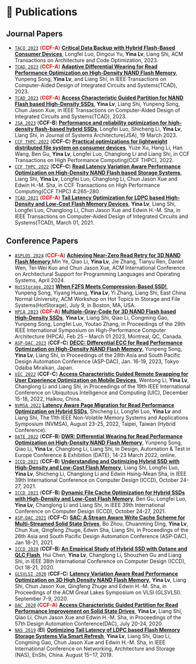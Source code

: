 <!-- 
<div class='paper-box'><div class='paper-box-image'><div><div class="badge">NeurIPS 2019</div><img src='images/fs.png' alt="sym" width="100%"></div></div>
<div class='paper-box-text' markdown="1">
[FastSpeech: Fast, Robust and Controllable Text to Speech](https://papers.nips.cc/paper/8580-fastspeech-fast-robust-and-controllable-text-to-speech.pdf) \\
**Yi Ren**, Yangjun Ruan, Xu Tan, Tao Qin, Sheng Zhao, Zhou Zhao, Tie-Yan Liu
[**Project**](https://speechresearch.github.io/fastspeech/) <strong><span class='show_paper_citations' data='4FA6C0AAAAAJ:qjMakFHDy7sC'></span></strong>
- FastSpeech is the first fully parallel end-to-end speech synthesis model.
- **Academic Impact**: This work is included by many famous speech synthesis open-source projects, such as [ESPNet ![](https://img.shields.io/github/stars/espnet/espnet?style=social)](https://github.com/espnet/espnet). Our work are promoted by more than 20 media and forums, such as [机器之心](https://mp.weixin.qq.com/s/UkFadiUBy-Ymn-zhJ95JcQ)、[InfoQ](https://www.infoq.cn/article/tvy7hnin8bjvlm6g0myu).
- **Industry Impact**: FastSpeech has been deployed in [Microsoft Azure TTS service](https://techcommunity.microsoft.com/t5/azure-ai/neural-text-to-speech-extends-support-to-15-more-languages-with/ba-p/1505911) and supports 49 more languages with state-of-the-art AI quality. It was also shown as a text-to-speech system acceleration example in [NVIDIA GTC2020](https://resources.nvidia.com/events/GTC2020s21420).
</div>
</div>
 -->
 
# 📝 Publications 

## Journal Papers
- [``TACO 2023``](https://mc.manuscriptcentral.com/tcad) (<span style="color:red">**CCF-A**</span>) **[Critical Data Backup with Hybrid Flash-Based Consumer Devices](https://dl.acm.org/doi/10.1145/3631529)**, Longfei Luo, Dingcui Yu, **Yina Lv**, Liang Shi, ACM Transactions on Architecture and Code Optimization, 2023.
- [``TCAD 2023``](https://mc.manuscriptcentral.com/tcad) (<span style="color:red">**CCF-A**</span>) **[Adaptive Differential Wearing for Read Performance Optimization on High-Density NAND Flash Memory](https://ieeexplore.ieee.org/document/10190114)**, Yunpeng Song, **Yina Lv**, and Liang Shi, in IEEE Transactions on Computer-Aided Design of Integrated Circuits and Systems(TCAD), 2023.
- [``TCAD 2023``](https://mc.manuscriptcentral.com/tcad) (<span style="color:red">**CCF-A**</span>) **[Access Characteristic Guided Partition for NAND Flash based High-Density SSDs](https://ieeexplore.ieee.org/document/10142017)**, **Yina Lv**, Liang Shi, Yunpeng Song, Chun Jason Xue, in IEEE Transactions on Computer-Aided Design of Integrated Circuits and Systems(TCAD), 2023.
- [``JSA 2023``](https://www.sciencedirect.com/journal/journal-of-systems-architecture) (**CCF-B**) **[Performance and reliability optimization for high-density flash-based hybrid SSDs](https://doi.org/10.1016/j.sysarc.2023.102830)**, Longfei Luo, Shicheng Li, **Yina Lv**, Liang Shi, in Journal of Systems Architecture(JSA), 19 March 2023. 
- [``CCF THPC 2022``](https://www.springer.com/journal/42514) (**CCF-C**) **[Practical optimizations for lightweight distributed file system on consumer devices](https://link.springer.com/content/pdf/10.1007/s42514-022-00132-w.pdf?pdf=button)**, Yuze Xu, Hang Li, Han Wang, Ben Gu, **Yina Lv**, Longfei Luo, Changlong Li and Liang Shi, in CCF Transactions on High Performance Computing(CCF THPC), 2022. 
- [``CCF THPC 2022``](https://www.springer.com/journal/42514) (**CCF-C**) **[Read Latency Variation Aware Performance Optimization on High-Density NAND Flash based Storage Systems](https://trebuchet.public.springernature.app/get_content/984f3efb-1241-40de-ae2a-542184827e6a)**, Liang Shi, **Yina Lv**, Longfei Luo, Changlong Li, Chun Jason Xue and Edwin H.-M. Sha, in CCF Transactions on High Performance Computing(CCF THPC) 4:265–280.
- [``TCAD 2021``](https://mc.manuscriptcentral.com/tcad) (<span style="color:red">**CCF-A**</span>) **[Tail Latency Optimization for LDPC based High-Density and Low-Cost Flash Memory Devices](https://ieeexplore.ieee.org/document/9365694/)**, **Yina Lv**, Liang Shi, Longfei Luo, Changlong Li, Chun Jason Xue and Edwin H.-M. Sha, in IEEE Transactions on Computer-Aided Design of Integrated Circuits and Systems(TCAD), March 01, 2021. 

## Conference Papers
- [``ASPLOS 2024``](https://www.asplos-conference.org/asplos2024) (<span style="color:red">**CCF-A**</span>) **[Achieving Near-Zero Read Retry for 3D NAND Flash Memory]()**,Min Ye, Qiao Li, **Yina Lv**, Jie Zhang, Tianyu Ren, Daniel Wen, Tei-Wei Kuo and Chun Jason Xue, ACM International Conference on Architectural Support for Programming Languages and Operating Systems, April 2024.
- [``HotStorage 2023``](https://www.hotstorage.org/2023/cfp.html) **[When F2FS Meets Compression-Based SSD!](https://dl.acm.org/doi/abs/10.1145/3599691.3603402)**, Yunpeng Song, Yiyang Huang, **Yina Lv**, Yi Zhang, Liang Shi, East China Normal University, ACM Workshop on Hot Topics in Storage and File Systems(HotStorage), July 9, in Boston, MA, USA.
- [``HPCA 2023``](https://hpca-conf.org/2023/) (<span style="color:red">**CCF-A**</span>) **[Multiple-Gray-Code for 3D NAND Flash based High-Density SSDs](https://ieeexplore.ieee.org/document/10070946)**, **Yina Lv**, Liang Shi, Qiao Li, Congming Gao, Yunpeng Song, Longfei Luo, Youtao Zhang, in Proceedings of the 29th IEEE International Symposium on High-Performance Computer Architecture (HPCA), Feb 25 – March 01 2023, Montreal, QC, Canada. 
- [``ASP-DAC 2023``](https://www.aspdac.com/aspdac2023/) (**CCF-C**) **[DECC: Differential ECC for Read Performance Optimization on High-Density NAND Flash Memory]((https://dl.acm.org/doi/abs/10.1145/3566097.3567853?casa_token=J-Rek3oVb6QAAAAA:ihzaHqCppSTjGFHU8rZOWwx5-c5rT8-CXaOAKrzO1AuqHWU79atz1KBQ8cCadw2rgxeJacTiFenXuw))**, Yunpeng Song, **Yina Lv**, Liang Shi, in Proceedings of the 28th Asia and South Pacific Design Automation Conference (ASP-DAC), Jan. 16-19, 2023, Tokyo Odaiba Miraikan, Japan.
- [``UIC 2022``](http://www.ieee-smart-world.org/2022/uic/ps.php) (**CCF-C**) **[Access Characteristic Guided Remote Swapping for User Experience Optimization on Mobile Devices](https://ieeexplore.ieee.org/document/10189758)**, Wentong Li, **Yina Lv**, Changlong Li and Liang Shi, in Proceedings of the 19th IEEE International Conference on Ubiquitous Intelligence and Computing (UIC), December 15-18, 2022, Haikou, China.
- [``NVMSA 2022``](https://nvmsa2022.github.io/) **[Latency Aware Page Migration for Read Performance Optimization on Hybrid SSDs](https://ieeexplore.ieee.org/document/9898553)**, Shicheng Li, Longfei Luo, **Yina Lv** and Liang Shi, The 11th IEEE Non-Volatile Memory Systems and Applications Symposium (NVMSA), August 23-25, 2022, Taipei, Taiwan (Hybrid Conference).
- [``DATE 2022``](https://date22.date-conference.com/) (**CCF-B**) **[DWR: Differential Wearing for Read Performance Optimization on High-Density NAND Flash Memory](https://ieeexplore.ieee.org/document/9774738)**, Yunpeng Song, Qiao Li, **Yina Lv**, Changlong Li, Liang Shi, in Design, Automation & Test in Europe Conference & Exhibition (DATE), 14-23 March 2022, online.
- [``ICCD 2021``](https://www.iccd-conf.com/Program_2021.html) (**CCF-B**) **[Understanding and Optimizing Hybrid SSD with High-Density and Low-Cost Flash Memory](https://ieeexplore.ieee.org/document/9643753)**, Liang Shi, Longfei Luo, **Yina Lv**, Shicheng Li, Changlong Li and Edwin Hsing-Mean Sha, in IEEE 39th International Conference on Computer Design (ICCD), October 24-27, 2021.
- [``ICCD 2021``](https://www.iccd-conf.com/Program_2021.html) (**CCF-B**) **[Dynamic File Cache Optimization for Hybrid SSDs with High-Density and Low-Cost Flash Memory](https://ieeexplore.ieee.org/abstract/document/9643721)**, Ben Gu, Longfei Luo, **Yina Lv**, Changlong Li and Liang Shi, in IEEE 39th International Conference on Computer Design (ICCD), October 24-27, 2021.
- [``ASP-DAC 2021``](http://www.aspdac.com/aspdac2021/) (**CCF-C**) **[SAC: A Stream Aware Write Cache Scheme for Multi-Streamed Solid State Drives](https://dl.acm.org/doi/10.1145/3394885.3431520)**, Bo Zhou, Chuanming Ding, **Yina Lv**, Chun Xue, Qingfeng Zhuge, Edwin Sha, Liang Shi, in Proceedings of the 26th Asia and South Pacific Design Automation Conference (ASP-DAC), Jan 18-21, 2021.
- [``ICCD 2020``](https://www.iccd-conf.com/Program_2020.html) (**CCF-B**) **[An Empirical Study of Hybrid SSD with Optane and QLC Flash](https://ieeexplore.ieee.org/document/9283520)**, Hui Chen, **Yina Lv**, Changlong Li, Shouzhen Gu and Liang Shi, in IEEE 38th International Conference on Computer Design (ICCD), Oct 18-21, 2020.
- [``GLSVLSI 2020``](https://www.glsvlsi.org/archive/glsvlsi20/index.html) (**CCF-C**) **[Latency Variation Aware Read Performance Optimization on 3D High Density NAND Flash Memory](https://dl.acm.org/doi/10.1145/3386263.3406953)**, **Yina Lv**, Liang Shi, Chun Jason Xue, Qingfeng Zhuge and Edwin H.-M. Sha, in Proceedings of the ACM Great Lakes Symposium on VLSI (GLSVLSI). September 7-9, 2020.
- [``DAC 2020``](https://www.dac.com/) (<span style="color:red">**CCF-A**</span>) **[Access Characteristic Guided Partition for Read Performance Improvement on Solid State Drives](https://drive.google.com/file/d/1gTzHgntuthRlO_VCOQSyBEXFhbo9otAM/view?usp=sharing)**, **Yina Lv**, Liang Shi, Qiao Li, Chun Jason Xue and Edwin H.-M. Sha, in Proceedings of the 57th Design Automation Conference(DAC), July 20-24, 2020. 
- [``NAS 2019``](http://www.nas-conference.org/NAS-2019/) (**EI**) **[Optimizing Tail Latency of LDPC based Flash Memory Storage Systems Via Smart Refresh](https://ieeexplore.ieee.org/document/8834728)**, **Yina Lv**, Liang Shi, Qiao Li, Congming Gao, Chun Jason Xue and Edwin H.-M. Sha, in IEEE International Conference on Networking, Architecture and Storage (NAS), EnShi, China. August 15−17, 2019.

